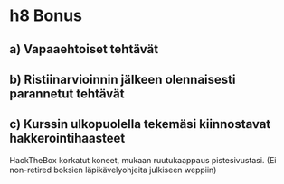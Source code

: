 # h8 Bonus

## a) Vapaaehtoiset tehtävät


## b) Ristiinarvioinnin jälkeen olennaisesti parannetut tehtävät


## c) Kurssin ulkopuolella tekemäsi kiinnostavat hakkerointihaasteet

HackTheBox korkatut koneet, mukaan ruutukaappaus pistesivustasi. 
(Ei non-retired boksien läpikävelyohjeita julkiseen weppiin)

